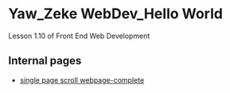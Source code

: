 # Yaw_Zeke WebDev_Hello World

Lesson 1.10 of Front End Web Development 

## Internal pages

- [single page scroll webpage-complete](https://iyaw.github.io/WebDev/)
